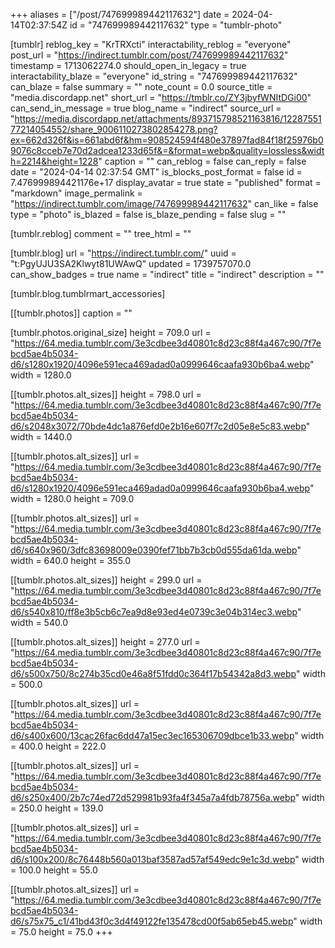 +++
aliases = ["/post/747699989442117632"]
date = 2024-04-14T02:37:54Z
id = "747699989442117632"
type = "tumblr-photo"

[tumblr]
reblog_key = "KrTRXcti"
interactability_reblog = "everyone"
post_url = "https://indirect.tumblr.com/post/747699989442117632"
timestamp = 1713062274.0
should_open_in_legacy = true
interactability_blaze = "everyone"
id_string = "747699989442117632"
can_blaze = false
summary = ""
note_count = 0.0
source_title = "media.discordapp.net"
short_url = "https://tmblr.co/ZY3jbyfWNItDGi00"
can_send_in_message = true
blog_name = "indirect"
source_url = "https://media.discordapp.net/attachments/893715798521163816/1228755177214054552/share_9006110273802854278.png?ex=662d326f&is=661abd6f&hm=908524594f480e37897fad84f18f25976b09076c8cceb7e70d2adcea1233d65f&=&format=webp&quality=lossless&width=2214&height=1228"
caption = ""
can_reblog = false
can_reply = false
date = "2024-04-14 02:37:54 GMT"
is_blocks_post_format = false
id = 7.476999894421176e+17
display_avatar = true
state = "published"
format = "markdown"
image_permalink = "https://indirect.tumblr.com/image/747699989442117632"
can_like = false
type = "photo"
is_blazed = false
is_blaze_pending = false
slug = ""

[tumblr.reblog]
comment = ""
tree_html = ""

[tumblr.blog]
url = "https://indirect.tumblr.com/"
uuid = "t:PgyUJU3SA2Klwyt81UWAwQ"
updated = 1739757070.0
can_show_badges = true
name = "indirect"
title = "indirect"
description = ""

[tumblr.blog.tumblrmart_accessories]

[[tumblr.photos]]
caption = ""

[tumblr.photos.original_size]
height = 709.0
url = "https://64.media.tumblr.com/3e3cdbee3d40801c8d23c88f4a467c90/7f7ebcd5ae4b5034-d6/s1280x1920/4096e591eca469adad0a0999646caafa930b6ba4.webp"
width = 1280.0

[[tumblr.photos.alt_sizes]]
height = 798.0
url = "https://64.media.tumblr.com/3e3cdbee3d40801c8d23c88f4a467c90/7f7ebcd5ae4b5034-d6/s2048x3072/70bde4dc1a876efd0e2b16e607f7c2d05e8e5c83.webp"
width = 1440.0

[[tumblr.photos.alt_sizes]]
url = "https://64.media.tumblr.com/3e3cdbee3d40801c8d23c88f4a467c90/7f7ebcd5ae4b5034-d6/s1280x1920/4096e591eca469adad0a0999646caafa930b6ba4.webp"
width = 1280.0
height = 709.0

[[tumblr.photos.alt_sizes]]
url = "https://64.media.tumblr.com/3e3cdbee3d40801c8d23c88f4a467c90/7f7ebcd5ae4b5034-d6/s640x960/3dfc83698009e0390fef71bb7b3cb0d555da61da.webp"
width = 640.0
height = 355.0

[[tumblr.photos.alt_sizes]]
height = 299.0
url = "https://64.media.tumblr.com/3e3cdbee3d40801c8d23c88f4a467c90/7f7ebcd5ae4b5034-d6/s540x810/ff8e3b5cb6c7ea9d8e93ed4e0739c3e04b314ec3.webp"
width = 540.0

[[tumblr.photos.alt_sizes]]
height = 277.0
url = "https://64.media.tumblr.com/3e3cdbee3d40801c8d23c88f4a467c90/7f7ebcd5ae4b5034-d6/s500x750/8c274b35cd0e46a8f51fdd0c364f17b54342a8d3.webp"
width = 500.0

[[tumblr.photos.alt_sizes]]
url = "https://64.media.tumblr.com/3e3cdbee3d40801c8d23c88f4a467c90/7f7ebcd5ae4b5034-d6/s400x600/13cac26fac6dd47a15ec3ec165306709dbce1b33.webp"
width = 400.0
height = 222.0

[[tumblr.photos.alt_sizes]]
url = "https://64.media.tumblr.com/3e3cdbee3d40801c8d23c88f4a467c90/7f7ebcd5ae4b5034-d6/s250x400/2b7c74ed72d529981b93fa4f345a7a4fdb78756a.webp"
width = 250.0
height = 139.0

[[tumblr.photos.alt_sizes]]
url = "https://64.media.tumblr.com/3e3cdbee3d40801c8d23c88f4a467c90/7f7ebcd5ae4b5034-d6/s100x200/8c76448b560a013baf3587ad57af549edc9e1c3d.webp"
width = 100.0
height = 55.0

[[tumblr.photos.alt_sizes]]
url = "https://64.media.tumblr.com/3e3cdbee3d40801c8d23c88f4a467c90/7f7ebcd5ae4b5034-d6/s75x75_c1/41bd43f0c3d4f49122fe135478cd00f5ab65eb45.webp"
width = 75.0
height = 75.0
+++
